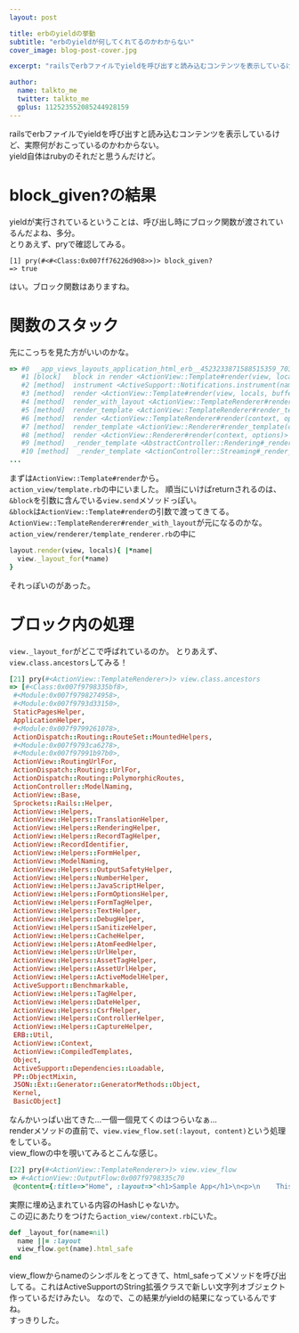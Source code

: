 ```yaml
---
layout: post

title: erbのyieldの挙動
subtitle: "erbのyieldが何してくれてるのかわからない"
cover_image: blog-post-cover.jpg

excerpt: "railsでerbファイルでyieldを呼び出すと読み込むコンテンツを表示しているけど"

author:
  name: talkto_me
  twitter: talkto_me
  gplus: 112523552085244928159
---
```


railsでerbファイルでyieldを呼び出すと読み込むコンテンツを表示しているけど、実際何がおこっているのかわからない。  
yield自体はrubyのそれだと思うんだけど。  

# block_given?の結果

yieldが実行されているということは、呼び出し時にブロック関数が渡されているんだよね、多分。  
とりあえず、pryで確認してみる。

```
[1] pry(#<#<Class:0x007ff76226d908>>)> block_given?
=> true
```

はい。ブロック関数はありますね。

# 関数のスタック

先にこっちを見た方がいいのかな。

```rb
=> #0  _app_views_layouts_application_html_erb__4523233871588515359_70350238470280 <ActionView::CompiledTemplates#_app_views_layouts_application_html_erb__4523233871588515359_70350238470280(local_assigns, output_buffer)>
   #1 [block]   block in render <ActionView::Template#render(view, locals, buffer=?, &block)>
   #2 [method]  instrument <ActiveSupport::Notifications.instrument(name, payload=?)>
   #3 [method]  render <ActionView::Template#render(view, locals, buffer=?, &block)>
   #4 [method]  render_with_layout <ActionView::TemplateRenderer#render_with_layout(path, locals)>
   #5 [method]  render_template <ActionView::TemplateRenderer#render_template(template, layout_name=?, locals=?)>
   #6 [method]  render <ActionView::TemplateRenderer#render(context, options)>
   #7 [method]  render_template <ActionView::Renderer#render_template(context, options)>
   #8 [method]  render <ActionView::Renderer#render(context, options)>
   #9 [method]  _render_template <AbstractController::Rendering#_render_template(options)>
   #10 [method]  _render_template <ActionController::Streaming#_render_template(options)>
...
```
まずは`ActionView::Template#render`から。  
`action_view/template.rb`の中にいました。
順当にいけばreturnされるのは、`&block`を引数に含んでいる`view.send`メソッドっぽい。  
`&block`は`ActionView::Template#render`の引数で渡ってきてる。  
`ActionView::TemplateRenderer#render_with_layout`が元になるのかな。  
`action_view/renderer/template_renderer.rb`の中に

```rb
layout.render(view, locals){ |*name|
  view._layout_for(*name)
}
```

それっぽいのがあった。

# ブロック内の処理

`view._layout_for`がどこで呼ばれているのか。
とりあえず、`view.class.ancestors`してみる！

```rb
[21] pry(#<ActionView::TemplateRenderer>)> view.class.ancestors
=> [#<Class:0x007f9798335bf8>,
 #<Module:0x007f9798274958>,
 #<Module:0x007f9793d33150>,
 StaticPagesHelper,
 ApplicationHelper,
 #<Module:0x007f9799261078>,
 ActionDispatch::Routing::RouteSet::MountedHelpers,
 #<Module:0x007f9793ca6278>,
 #<Module:0x007f97991b97b0>,
 ActionView::RoutingUrlFor,
 ActionDispatch::Routing::UrlFor,
 ActionDispatch::Routing::PolymorphicRoutes,
 ActionController::ModelNaming,
 ActionView::Base,
 Sprockets::Rails::Helper,
 ActionView::Helpers,
 ActionView::Helpers::TranslationHelper,
 ActionView::Helpers::RenderingHelper,
 ActionView::Helpers::RecordTagHelper,
 ActionView::RecordIdentifier,
 ActionView::Helpers::FormHelper,
 ActionView::ModelNaming,
 ActionView::Helpers::OutputSafetyHelper,
 ActionView::Helpers::NumberHelper,
 ActionView::Helpers::JavaScriptHelper,
 ActionView::Helpers::FormOptionsHelper,
 ActionView::Helpers::FormTagHelper,
 ActionView::Helpers::TextHelper,
 ActionView::Helpers::DebugHelper,
 ActionView::Helpers::SanitizeHelper,
 ActionView::Helpers::CacheHelper,
 ActionView::Helpers::AtomFeedHelper,
 ActionView::Helpers::UrlHelper,
 ActionView::Helpers::AssetTagHelper,
 ActionView::Helpers::AssetUrlHelper,
 ActionView::Helpers::ActiveModelHelper,
 ActiveSupport::Benchmarkable,
 ActionView::Helpers::TagHelper,
 ActionView::Helpers::DateHelper,
 ActionView::Helpers::CsrfHelper,
 ActionView::Helpers::ControllerHelper,
 ActionView::Helpers::CaptureHelper,
 ERB::Util,
 ActionView::Context,
 ActionView::CompiledTemplates,
 Object,
 ActiveSupport::Dependencies::Loadable,
 PP::ObjectMixin,
 JSON::Ext::Generator::GeneratorMethods::Object,
 Kernel,
 BasicObject]
```

なんかいっぱい出てきた...一個一個見てくのはつらいなぁ...  
renderメソッドの直前で、`view.view_flow.set(:layout, content)`という処理をしている。  
view_flowの中を覗いてみるとこんな感じ。

```rb
[22] pry(#<ActionView::TemplateRenderer>)> view.view_flow
=> #<ActionView::OutputFlow:0x007f9798335c70
 @content={:title=>"Home", :layout=>"<h1>Sample App</h1>\n<p>\n    This is the home page for the\n  <a href=\"http://railstutorial.jp/\">Ruby on Rails Tutorial</a>\n    sample application.\n</p>\n"}>
```

実際に埋め込まれている内容のHashじゃないか。  
この辺にあたりをつけたら`action_view/context.rb`にいた。  

```rb
def _layout_for(name=nil)
  name ||= :layout
  view_flow.get(name).html_safe
end
```

view_flowからnameのシンボルをとってきて、html_safeってメソッドを呼び出してる。これはActiveSupportのString拡張クラスで新しい文字列オブジェクト作っているだけみたい。
なので、この結果がyieldの結果になっているんですね。  
すっきりした。
